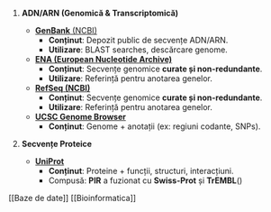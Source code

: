 1.  **ADN/ARN (Genomică & Transcriptomică)**
    - [**GenBank** (NCBI)](https://www.ncbi.nlm.nih.gov/genbank/)
	    -  **Conținut**: Depozit public de secvențe ADN/ARN.
	    -  **Utilizare**: BLAST searches, descărcare genome.
	- [**ENA (European Nucleotide Archive)**](https://www.ebi.ac.uk/ena/browser/home)
		-  **Conținut**: Secvențe genomice **curate și non-redundante**.
		-  **Utilizare**: Referință pentru anotarea genelor.
	- [**RefSeq (NCBI)**](https://www.ncbi.nlm.nih.gov/refseq/)
		- **Conținut**: Secvențe genomice **curate și non-redundante**.
		- **Utilizare**: Referință pentru anotarea genelor.
	- [**UCSC Genome Browser**](https://genome.ucsc.edu)
		 - **Conținut**: Genome + anotații (ex: regiuni codante, SNPs).
	
2.  **Secvențe Proteice**
	- [**UniProt**](https://www.uniprot.org/)
		 - **Conținut**: Proteine + funcții, structuri, interacțiuni.
		 - Compusă: **PIR** a fuzionat cu **Swiss-Prot** și **TrEMBL**()
	   
















[[Baze de date]]
[[Bioinformatica]]